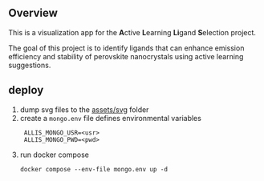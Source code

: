 Overview
---
This is a visualization app for the **A**ctive **L**earning **Li**gand **S**election project.

The goal of this project is to identify ligands that can enhance emission efficiency
and stability of perovskite nanocrystals using active learning suggestions.

deploy
---
1. dump svg files to the [assets/svg](assets/svg) folder
2. create a `mongo.env` file defines environmental variables
   ```
    ALLIS_MONGO_USR=<usr>
    ALLIS_MONGO_PWD=<pwd>
   ```
3. run docker compose
    ```
   docker compose --env-file mongo.env up -d
   ```